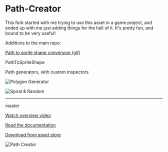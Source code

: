 # Path-Creator

This fork started with me trying to use this asset in a game project, and ended up with me just adding things for the hell of it. It's pretty fun, and bound to be very useful!

Additions to the main repo:

[Path to sprite shape conversion (gif)](https://i.imgur.com/1HkGZ1V.gifv)

PathToSpriteShape

Path generators, with custom inspectors

![Polygon Generator](https://i.imgur.com/HDyuaek.png)

![Spiral & Random](https://i.imgur.com/lRbJHpn.png)



-----------------------------------------------------------
master

[Watch overview video](https://www.youtube.com/watch?v=saAQNRSYU9k)

[Read the documentation](https://docs.google.com/document/d/1-FInNfD2GC-fVXO6KyeTSp9OSKst5AzLxDaBRb69b-Y/edit?usp=sharing)

[Download from asset store](https://assetstore.unity.com/packages/tools/utilities/b-zier-path-creator-136082)

![Path Creator](https://i.imgur.com/xqTCNWK.png)
